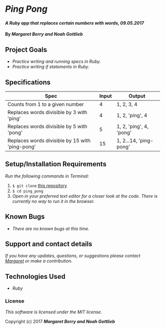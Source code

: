# _Ping Pong_

#### _A Ruby app that replaces certain numbers with words, 09.05.2017_

#### By _**Margaret Berry and Noah Gottlieb**_

## Project Goals
* _Practice writing and running specs in Ruby._
* _Practice writing if statements in Ruby._

## Specifications
| Spec              | Input | Output |
|-------------------|-------|--------|
| Counts from 1 to a given number     | 4    | 1, 2, 3, 4      |
| Replaces words divisible by 3 with 'ping'     | 4    | 1, 2, 'ping', 4      |
| Replaces words divisible by 5 with 'pong'     | 5    | 1, 2, 'ping', 4, 'pong'      |
| Replaces words divisible by 15 with 'ping-pong'     | 15    | 1, 2...14, 'ping-pong'      |

## Setup/Installation Requirements
_Run the following commands in Terminal:_

1. `$ git clone` [this repository](https://github.com/codemargaret/ping_pong.git)
2. `$ cd ping_pong`
3. _Open in your preferred text editor for a closer look at the code. There is currently no way to run it in the browser._

## Known Bugs
* _There are no known bugs at this time._

## Support and contact details
_If you have any updates, questions, or suggestions please contact [Margaret] or make a contribution._

[Margaret]: mailto:codeberry1@gmail.com

## Technologies Used
* _Ruby_

### License
*This software is licensed under the MIT license.*

Copyright (c) 2017 **_Margaret Berry and Noah Gottlieb_**
